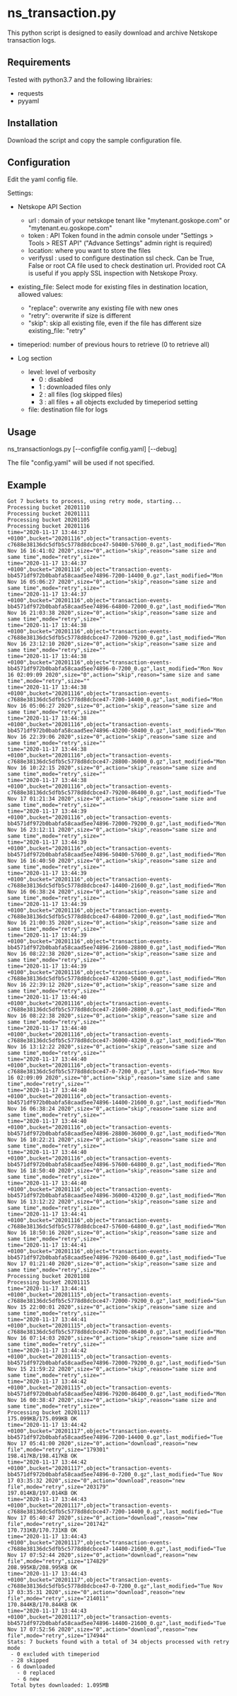 # ns_transaction.py
This python script is designed to easily download and archive Netskope transaction logs.

## Requirements
Tested with python3.7 and the following librairies:
- requests
- pyyaml

## Installation
Download the script and copy the sample configuration file.

## Configuration
Edit the yaml config file.

Settings:
- Netskope API Section
    - url : domain of your netskope tenant like "mytenant.goskope.com" or "mytenant.eu.goskope.com"
    - token : API Token found in the admin console under "Settings > Tools > REST API" ("Advance Settings" admin right is required)
    - location: where you want to store the files
    - verifyssl : used to configure destination ssl check. Can be True, False or root CA file used to check destination url. Provided root CA is useful if you apply SSL inspection with Netskope Proxy.

- existing_file: Select mode for existing files in destination location, allowed values:
  - "replace": overwrite any existing file with new ones
  - "retry": overwrite if size is different
  - "skip": skip all existing file, even if the file has different size
existing_file: "retry"

- timeperiod: number of previous hours to retrieve  (0 to retrieve all)

- Log section
  - level: level of verbosity
    - 0 : disabled
    - 1 : downloaded files only
    - 2 : all files (log skipped files)
    - 3 : all files + all objects excluded by timeperiod setting
  - file: destination file for logs

## Usage

ns_transactionlogs.py [--configfile config.yaml] [--debug]

The file "config.yaml" will be used if not specified.

## Example

    Got 7 buckets to process, using retry mode, starting...
    Processing bucket 20201110
    Processing bucket 20201111
    Processing bucket 20201105
    Processing bucket 20201116
    time="2020-11-17 13:44:37 +0100",bucket="20201116",object="transaction-events-c7688e38136dc5dfb5c5778d8dcbce47-50400-57600_0.gz",last_modified="Mon Nov 16 16:41:02 2020",size="0",action="skip",reason="same size and same time",mode="retry",size=""
    time="2020-11-17 13:44:37 +0100",bucket="20201116",object="transaction-events-bb4571df972b0babfa58caad5ee74896-7200-14400_0.gz",last_modified="Mon Nov 16 05:06:27 2020",size="0",action="skip",reason="same size and same time",mode="retry",size=""
    time="2020-11-17 13:44:37 +0100",bucket="20201116",object="transaction-events-bb4571df972b0babfa58caad5ee74896-64800-72000_0.gz",last_modified="Mon Nov 16 21:03:38 2020",size="0",action="skip",reason="same size and same time",mode="retry",size=""
    time="2020-11-17 13:44:38 +0100",bucket="20201116",object="transaction-events-c7688e38136dc5dfb5c5778d8dcbce47-72000-79200_0.gz",last_modified="Mon Nov 16 23:12:10 2020",size="0",action="skip",reason="same size and same time",mode="retry",size=""
    time="2020-11-17 13:44:38 +0100",bucket="20201116",object="transaction-events-bb4571df972b0babfa58caad5ee74896-0-7200_0.gz",last_modified="Mon Nov 16 02:09:09 2020",size="0",action="skip",reason="same size and same time",mode="retry",size=""
    time="2020-11-17 13:44:38 +0100",bucket="20201116",object="transaction-events-c7688e38136dc5dfb5c5778d8dcbce47-7200-14400_0.gz",last_modified="Mon Nov 16 05:06:27 2020",size="0",action="skip",reason="same size and same time",mode="retry",size=""
    time="2020-11-17 13:44:38 +0100",bucket="20201116",object="transaction-events-bb4571df972b0babfa58caad5ee74896-43200-50400_0.gz",last_modified="Mon Nov 16 22:39:06 2020",size="0",action="skip",reason="same size and same time",mode="retry",size=""
    time="2020-11-17 13:44:38 +0100",bucket="20201116",object="transaction-events-c7688e38136dc5dfb5c5778d8dcbce47-28800-36000_0.gz",last_modified="Mon Nov 16 10:22:15 2020",size="0",action="skip",reason="same size and same time",mode="retry",size=""
    time="2020-11-17 13:44:38 +0100",bucket="20201116",object="transaction-events-c7688e38136dc5dfb5c5778d8dcbce47-79200-86400_0.gz",last_modified="Tue Nov 17 01:21:34 2020",size="0",action="skip",reason="same size and same time",mode="retry",size=""
    time="2020-11-17 13:44:39 +0100",bucket="20201116",object="transaction-events-bb4571df972b0babfa58caad5ee74896-72000-79200_0.gz",last_modified="Mon Nov 16 23:12:11 2020",size="0",action="skip",reason="same size and same time",mode="retry",size=""
    time="2020-11-17 13:44:39 +0100",bucket="20201116",object="transaction-events-bb4571df972b0babfa58caad5ee74896-50400-57600_0.gz",last_modified="Mon Nov 16 16:40:50 2020",size="0",action="skip",reason="same size and same time",mode="retry",size=""
    time="2020-11-17 13:44:39 +0100",bucket="20201116",object="transaction-events-c7688e38136dc5dfb5c5778d8dcbce47-14400-21600_0.gz",last_modified="Mon Nov 16 06:38:24 2020",size="0",action="skip",reason="same size and same time",mode="retry",size=""
    time="2020-11-17 13:44:39 +0100",bucket="20201116",object="transaction-events-c7688e38136dc5dfb5c5778d8dcbce47-64800-72000_0.gz",last_modified="Mon Nov 16 21:00:35 2020",size="0",action="skip",reason="same size and same time",mode="retry",size=""
    time="2020-11-17 13:44:39 +0100",bucket="20201116",object="transaction-events-bb4571df972b0babfa58caad5ee74896-21600-28800_0.gz",last_modified="Mon Nov 16 08:22:38 2020",size="0",action="skip",reason="same size and same time",mode="retry",size=""
    time="2020-11-17 13:44:39 +0100",bucket="20201116",object="transaction-events-c7688e38136dc5dfb5c5778d8dcbce47-43200-50400_0.gz",last_modified="Mon Nov 16 22:39:12 2020",size="0",action="skip",reason="same size and same time",mode="retry",size=""
    time="2020-11-17 13:44:40 +0100",bucket="20201116",object="transaction-events-c7688e38136dc5dfb5c5778d8dcbce47-21600-28800_0.gz",last_modified="Mon Nov 16 08:22:38 2020",size="0",action="skip",reason="same size and same time",mode="retry",size=""
    time="2020-11-17 13:44:40 +0100",bucket="20201116",object="transaction-events-c7688e38136dc5dfb5c5778d8dcbce47-36000-43200_0.gz",last_modified="Mon Nov 16 13:12:22 2020",size="0",action="skip",reason="same size and same time",mode="retry",size=""
    time="2020-11-17 13:44:40 +0100",bucket="20201116",object="transaction-events-c7688e38136dc5dfb5c5778d8dcbce47-0-7200_0.gz",last_modified="Mon Nov 16 02:09:09 2020",size="0",action="skip",reason="same size and same time",mode="retry",size=""
    time="2020-11-17 13:44:40 +0100",bucket="20201116",object="transaction-events-bb4571df972b0babfa58caad5ee74896-14400-21600_0.gz",last_modified="Mon Nov 16 06:38:24 2020",size="0",action="skip",reason="same size and same time",mode="retry",size=""
    time="2020-11-17 13:44:40 +0100",bucket="20201116",object="transaction-events-bb4571df972b0babfa58caad5ee74896-28800-36000_0.gz",last_modified="Mon Nov 16 10:22:21 2020",size="0",action="skip",reason="same size and same time",mode="retry",size=""
    time="2020-11-17 13:44:40 +0100",bucket="20201116",object="transaction-events-bb4571df972b0babfa58caad5ee74896-57600-64800_0.gz",last_modified="Mon Nov 16 18:50:40 2020",size="0",action="skip",reason="same size and same time",mode="retry",size=""
    time="2020-11-17 13:44:40 +0100",bucket="20201116",object="transaction-events-bb4571df972b0babfa58caad5ee74896-36000-43200_0.gz",last_modified="Mon Nov 16 13:12:22 2020",size="0",action="skip",reason="same size and same time",mode="retry",size=""
    time="2020-11-17 13:44:41 +0100",bucket="20201116",object="transaction-events-c7688e38136dc5dfb5c5778d8dcbce47-57600-64800_0.gz",last_modified="Mon Nov 16 18:50:16 2020",size="0",action="skip",reason="same size and same time",mode="retry",size=""
    time="2020-11-17 13:44:41 +0100",bucket="20201116",object="transaction-events-bb4571df972b0babfa58caad5ee74896-79200-86400_0.gz",last_modified="Tue Nov 17 01:21:40 2020",size="0",action="skip",reason="same size and same time",mode="retry",size=""
    Processing bucket 20201108
    Processing bucket 20201115
    time="2020-11-17 13:44:41 +0100",bucket="20201115",object="transaction-events-c7688e38136dc5dfb5c5778d8dcbce47-72000-79200_0.gz",last_modified="Sun Nov 15 22:00:01 2020",size="0",action="skip",reason="same size and same time",mode="retry",size=""
    time="2020-11-17 13:44:41 +0100",bucket="20201115",object="transaction-events-c7688e38136dc5dfb5c5778d8dcbce47-79200-86400_0.gz",last_modified="Mon Nov 16 07:14:03 2020",size="0",action="skip",reason="same size and same time",mode="retry",size=""
    time="2020-11-17 13:44:42 +0100",bucket="20201115",object="transaction-events-bb4571df972b0babfa58caad5ee74896-72000-79200_0.gz",last_modified="Sun Nov 15 21:59:22 2020",size="0",action="skip",reason="same size and same time",mode="retry",size=""
    time="2020-11-17 13:44:42 +0100",bucket="20201115",object="transaction-events-bb4571df972b0babfa58caad5ee74896-79200-86400_0.gz",last_modified="Mon Nov 16 00:38:47 2020",size="0",action="skip",reason="same size and same time",mode="retry",size=""
    Processing bucket 20201117
    175.099KB/175.099KB OK
    time="2020-11-17 13:44:42 +0100",bucket="20201117",object="transaction-events-bb4571df972b0babfa58caad5ee74896-7200-14400_0.gz",last_modified="Tue Nov 17 05:41:00 2020",size="0",action="download",reason="new file",mode="retry",size="179301"
    198.417KB/198.417KB OK
    time="2020-11-17 13:44:42 +0100",bucket="20201117",object="transaction-events-bb4571df972b0babfa58caad5ee74896-0-7200_0.gz",last_modified="Tue Nov 17 03:35:32 2020",size="0",action="download",reason="new file",mode="retry",size="203179"
    197.014KB/197.014KB OK
    time="2020-11-17 13:44:43 +0100",bucket="20201117",object="transaction-events-c7688e38136dc5dfb5c5778d8dcbce47-7200-14400_0.gz",last_modified="Tue Nov 17 05:40:47 2020",size="0",action="download",reason="new file",mode="retry",size="201742"
    170.731KB/170.731KB OK
    time="2020-11-17 13:44:43 +0100",bucket="20201117",object="transaction-events-c7688e38136dc5dfb5c5778d8dcbce47-14400-21600_0.gz",last_modified="Tue Nov 17 07:52:44 2020",size="0",action="download",reason="new file",mode="retry",size="174829"
    208.995KB/208.995KB OK
    time="2020-11-17 13:44:43 +0100",bucket="20201117",object="transaction-events-c7688e38136dc5dfb5c5778d8dcbce47-0-7200_0.gz",last_modified="Tue Nov 17 03:35:31 2020",size="0",action="download",reason="new file",mode="retry",size="214011"
    170.844KB/170.844KB OK
    time="2020-11-17 13:44:43 +0100",bucket="20201117",object="transaction-events-bb4571df972b0babfa58caad5ee74896-14400-21600_0.gz",last_modified="Tue Nov 17 07:52:56 2020",size="0",action="download",reason="new file",mode="retry",size="174944"
    Stats: 7 buckets found with a total of 34 objects processed with retry mode
     - 0 excluded with timeperiod
     - 28 skipped
     - 6 downloaded
       - 0 replaced
       - 6 new
     Total bytes downloaded: 1.095MB